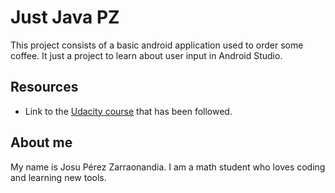 # Just Java PZ
This project consists of a basic android application used to order some coffee. It just a project to learn about user input in Android Studio.

## Resources
* Link to the [Udacity course](https://eu.udacity.com/course/android-basics-user-input--ud836) that has been followed.

## About me
My name is Josu Pérez Zarraonandia. I am a math student who loves coding and learning new tools.
